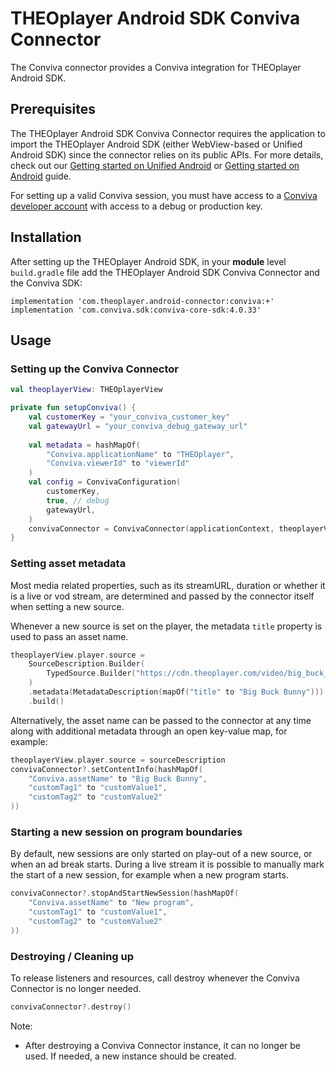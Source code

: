 # THEOplayer Android SDK Conviva Connector

The Conviva connector provides a Conviva integration for THEOplayer Android SDK.

## Prerequisites

The THEOplayer Android SDK Conviva Connector requires the application to import the THEOplayer Android SDK (either WebView-based or Unified Android SDK) since the connector relies on its public APIs. For more details, check out our [Getting started on Unified Android](https://docs.theoplayer.com/getting-started/01-sdks/02-android-unified/00-getting-started.md) or [Getting started on Android](https://docs.theoplayer.com/getting-started/01-sdks/02-android/00-getting-started.md) guide.

For setting up a valid Conviva session, you must have access to a [Conviva developer account](https://pulse.conviva.com/) with access to a debug or production key.

## Installation
After setting up the THEOplayer Android SDK, in your **module** level `build.gradle` file add the THEOplayer Android SDK Conviva Connector and the Conviva SDK:

```
implementation 'com.theoplayer.android-connector:conviva:+'
implementation 'com.conviva.sdk:conviva-core-sdk:4.0.33'
```

## Usage

### Setting up the Conviva Connector
```kotlin
val theoplayerView: THEOplayerView

private fun setupConviva() {
    val customerKey = "your_conviva_customer_key"
    val gatewayUrl = "your_conviva_debug_gateway_url"
    
    val metadata = hashMapOf(
        "Conviva.applicationName" to "THEOplayer",
        "Conviva.viewerId" to "viewerId"
    )
    val config = ConvivaConfiguration(
        customerKey,
        true, // debug
        gatewayUrl,
    )
    convivaConnector = ConvivaConnector(applicationContext, theoplayerView.player, metadata, config)
}
```

### Setting asset metadata

Most media related properties, such as its streamURL, duration or whether it is a live or vod
stream, are determined and passed by the connector itself when setting a new source.

Whenever a new source is set on the player, the metadata `title` property is used to pass an asset name.

```kotlin
theoplayerView.player.source = 
    SourceDescription.Builder(
        TypedSource.Builder("https://cdn.theoplayer.com/video/big_buck_bunny/big_buck_bunny.m3u8").build()
    )
    .metadata(MetadataDescription(mapOf("title" to "Big Buck Bunny")))
    .build()
```

Alternatively, the asset name can be passed to the connector at any time along with additional metadata
through an open key-value map, for example:

```kotlin
theoplayerView.player.source = sourceDescription
convivaConnector?.setContentInfo(hashMapOf(
    "Conviva.assetName" to "Big Buck Bunny",
    "customTag1" to "customValue1",
    "customTag2" to "customValue2"
))
```

### Starting a new session on program boundaries

By default, new sessions are only started on play-out of a new source, or when an ad break starts.
During a live stream it is possible to manually mark the start of a new session, 
for example when a new program starts.

```kotlin
convivaConnector?.stopAndStartNewSession(hashMapOf(
    "Conviva.assetName" to "New program",
    "customTag1" to "customValue1",
    "customTag2" to "customValue2"
))
```

### Destroying / Cleaning up
To release listeners and resources, call destroy whenever the Conviva Connector is no longer needed. 
```kotlin
convivaConnector?.destroy()
```

Note:
* After destroying a Conviva Connector instance, it can no longer be used. If needed, a new instance should be created.
